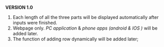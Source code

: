 **VERSION 1.0**
1. Each length of all the three parts will be displayed automatically after inputs were finished.
2. Webpage only. *PC application* & *phone apps (android & IOS )* will be added later.
3. The function of adding row dynamically will be added later;